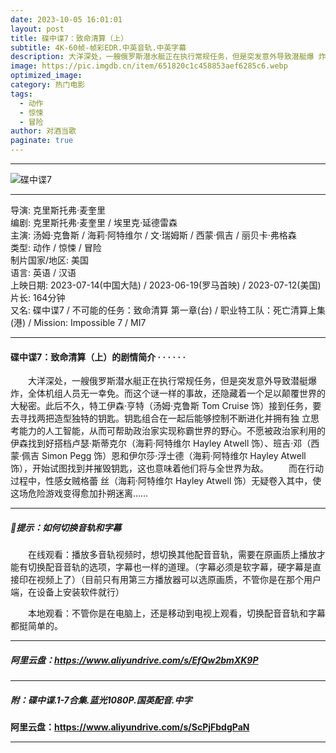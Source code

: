 ```yaml
---
date: 2023-10-05 16:01:01
layout: post
title: 碟中谍7：致命清算（上）
subtitle: 4K-60帧-帧彩EDR.中英音轨.中英字幕
description: 大洋深处，一艘俄罗斯潜水艇正在执行常规任务，但是突发意外导致潜艇爆 炸，全体机组人员无一幸免。而这个谜一样的事故，还隐藏着一个足以颠覆世界的大秘密。此后不久，特工伊森·亨特（汤姆·克鲁斯 Tom Cruise 饰）接到任务，要去寻找两把造型独特的钥匙...
image: https://pic.imgdb.cn/item/651820c1c458853aef6285c6.webp 
optimized_image: 
category: 热门电影
tags:
  - 动作
  - 惊悚
  - 冒险
author: 对酒当歌
paginate: true
---
```


---

![碟中谍7](https://pic.imgdb.cn/item/65182e04c458853aef681323.webp)

---

导演: 克里斯托弗·麦奎里  
编剧: 克里斯托弗·麦奎里 / 埃里克·延德雷森  
主演: 汤姆·克鲁斯 / 海莉·阿特维尔 / 文·瑞姆斯 / 西蒙·佩吉 / 丽贝卡·弗格森  
类型: 动作 / 惊悚 / 冒险  
制片国家/地区: 美国  
语言: 英语  /  汉语  
上映日期: 2023-07-14(中国大陆) / 2023-06-19(罗马首映) / 2023-07-12(美国)  
片长: 164分钟  
又名: 碟中谍7 / 不可能的任务：致命清算 第一章(台) / 职业特工队：死亡清算上集(港) / Mission: Impossible 7 / MI7  

---

#### 碟中谍7：致命清算（上）的剧情简介 · · · · · ·

　　大洋深处，一艘俄罗斯潜水艇正在执行常规任务，但是突发意外导致潜艇爆 炸，全体机组人员无一幸免。而这个谜一样的事故，还隐藏着一个足以颠覆世界的大秘密。此后不久，特工伊森·亨特（汤姆·克鲁斯 Tom Cruise 饰）接到任务，要去寻找两把造型独特的钥匙。钥匙组合在一起后能够控制不断进化并拥有独 立思考能力的人工智能，从而可帮助政治家实现称霸世界的野心。不愿被政治家利用的伊森找到好搭档卢瑟·斯蒂克尔（海莉·阿特维尔 Hayley Atwell 饰）、班吉·邓（西蒙·佩吉 Simon Pegg 饰）恩和伊尔莎·浮士德（海莉·阿特维尔 Hayley Atwell 饰），开始试图找到并摧毁钥匙，这也意味着他们将与全世界为敌。
　　而在行动过程中，性感女贼格蕾 丝（海莉·阿特维尔 Hayley Atwell 饰）无疑卷入其中，使这场危险游戏变得愈加扑朔迷离……

---

##### 🔔提示：如何切换音轨和字幕

　　在线观看：播放多音轨视频时，想切换其他配音音轨，需要在原画质上播放才能有切换配音音轨的选项，字幕也一样的道理。（字幕必须是软字幕，硬字幕是直接印在视频上了）（目前只有用第三方播放器可以选原画质，不管你是在那个用户端，在设备上安装软件就行）

　　本地观看：不管你是在电脑上，还是移动到电视上观看，切换配音音轨和字幕都挺简单的。

---

##### 阿里云盘：<https://www.aliyundrive.com/s/EfQw2bmXK9P>

---

##### 附：碟中谍.1-7合集.蓝光1080P.国英配音.中字

**阿里云盘：<https://www.aliyundrive.com/s/ScPjFbdgPaN>**

---
